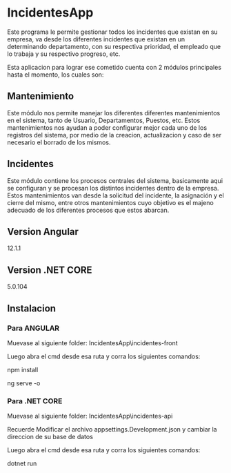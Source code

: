 # IncidentesApp
Este programa le permite gestionar todos los incidentes que existan en su empresa, va desde los diferentes incidentes que existan en un determinando departamento, con su respectiva prioridad, el empleado que lo trabaja y su respectivo progreso, etc. 

Esta aplicacion para lograr ese cometido cuenta con 2 módulos principales hasta el momento, los cuales son:

## Mantenimiento
Este módulo nos permite manejar los diferentes diferentes mantenimientos en el sistema, tanto de Usuario, Departamentos, Puestos, etc. Estos mantenimientos nos ayudan a poder configurar mejor cada uno de los registros del sistema, por medio de la creacion, actualizacion y caso de ser necesario el borrado de los mismos.

## Incidentes

Este módulo contiene los procesos centrales del sistema, basicamente aqui se configuran y se procesan los distintos incidentes dentro de la empresa. Estos mantenimientos van desde la solicitud del incidente, la asignación y el cierre del mismo, entre otros mantenimientos cuyo objetivo es el majeno adecuado de los diferentes procesos que estos abarcan.

## Version Angular

12.1.1

## Version .NET CORE

5.0.104

## Instalacion

### Para ANGULAR

Muevase al siguiente folder: IncidentesApp\incidentes-front

Luego abra el cmd desde esa ruta y corra los siguientes comandos:

npm install

ng serve -o

### Para .NET CORE

Muevase al siguiente folder: IncidentesApp\incidentes-api

Recuerde Modificar el archivo appsettings.Development.json y cambiar la direccion de su base de datos

Luego abra el cmd desde esa ruta y corra los siguientes comandos:

dotnet run
